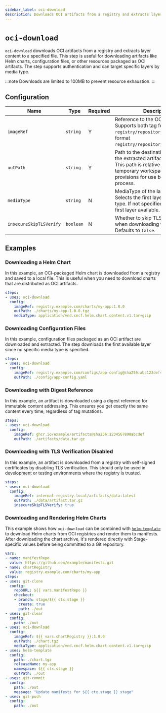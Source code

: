 ```yaml
---
sidebar_label: oci-download
description: Downloads OCI artifacts from a registry and extracts layer content to a specified file.
---
```


# `oci-download`

`oci-download` downloads OCI artifacts from a registry and extracts layer
content to a specified file. This step is useful for downloading artifacts like
Helm charts, configuration files, or other resources packaged as OCI artifacts.
The step supports authentication and can target specific layers by media type.

:::note
Downloads are limited to 100MB to prevent resource exhaustion.
:::

## Configuration

| Name | Type | Required | Description |
|------|------|----------|-------------|
| `imageRef` | `string` | Y | Reference to the OCI artifact to pull. Supports both tag format `registry/repository:tag` and digest format `registry/repository@sha256:digest`. |
| `outPath` | `string` | Y | Path to the destination file where the extracted artifact will be saved. This path is relative to the temporary workspace that Kargo provisions for use by the promotion process. |
| `mediaType` | `string` | N | MediaType of the layer to pull. Selects the first layer matching this type. If not specified, selects the first layer available. |
| `insecureSkipTLSVerify` | `boolean` | N | Whether to skip TLS verification when downloading the artifact. Defaults to `false`. |

## Examples

### Downloading a Helm Chart

In this example, an OCI-packaged Helm chart is downloaded from a registry and
saved to a local file. This is useful when you need to download charts that are
distributed as OCI artifacts.

```yaml
steps:
- uses: oci-download
  config:
    imageRef: registry.example.com/charts/my-app:1.0.0
    outPath: ./charts/my-app-1.0.0.tgz
    mediaType: application/vnd.cncf.helm.chart.content.v1.tar+gzip
```

### Downloading Configuration Files

In this example, configuration files packaged as an OCI artifact are downloaded
and extracted. The step downloads the first available layer since no specific
media type is specified.

```yaml
steps:
- uses: oci-download
  config:
    imageRef: registry.example.com/configs/app-config@sha256:abc123def456789
    outPath: ./config/app-config.yaml
```

### Downloading with Digest Reference

In this example, an artifact is downloaded using a digest reference for
immutable content addressing. This ensures you get exactly the same content
every time, regardless of tag mutations.

```yaml
steps:
- uses: oci-download
  config:
    imageRef: ghcr.io/example/artifacts@sha256:1234567890abcdef
    outPath: ./artifacts/data.tar.gz
```

### Downloading with TLS Verification Disabled

In this example, an artifact is downloaded from a registry with self-signed
certificates by disabling TLS verification. This should only be used in
development or testing environments where the registry is trusted.

```yaml
steps:
- uses: oci-download
  config:
    imageRef: internal-registry.local/artifacts/data:latest
    outPath: ./data/artifact.tar.gz
    insecureSkipTLSVerify: true
```

### Downloading and Rendering Helm Charts

This example shows how `oci-download` can be combined with
[`helm-template`](helm-template.md) to download Helm charts from OCI registries
and render them to manifests. After downloading the chart archive, it's rendered
directly with Stage-specific values before being committed to a Git repository.

```yaml
vars:
- name: manifestRepo
  value: https://github.com/example/manifests.git
- name: chartRegistry
  value: registry.example.com/charts/my-app
steps:
- uses: git-clone
  config:
    repoURL: ${{ vars.manifestRepo }}
    checkout:
    - branch: stage/${{ ctx.stage }}
      create: true
      path: ./out
- uses: git-clear
  config:
    path: ./out
- uses: oci-download
  config:
    imageRef: ${{ vars.chartRegistry }}:1.0.0
    outPath: ./chart.tgz
    mediaType: application/vnd.cncf.helm.chart.content.v1.tar+gzip
- uses: helm-template
  config:
    path: ./chart.tgz
    releaseName: my-app
    namespace: ${{ ctx.stage }}
    outPath: ./out
- uses: git-commit
  config:
    path: ./out
    message: "Update manifests for ${{ ctx.stage }} stage"
- uses: git-push
  config:
    path: ./out
```

